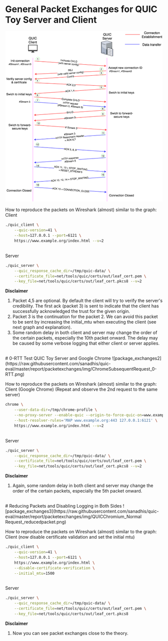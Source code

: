 # General Packet Exchanges for QUIC Toy Server and Client
![package_exchanges1](https://raw.githubusercontent.com/sanadhis/quic-eval/master/report/packetexchanges/img/QUICChromium_Normal-Request.png)

How to reproduce the packets on Wireshark (almost) similar to the graph:
<br>Client
```bash
./quic_client \
    --quic-version=41 \
    --host=127.0.0.1 --port=6121 \
    https://www.example.org/index.html --v=2
```
<br>Server
```bash
./quic_server \
    --quic_response_cache_dir=/tmp/quic-data/ \
    --certificate_file=net/tools/quic/certs/out/leaf_cert.pem \
    --key_file=net/tools/quic/certs/out/leaf_cert.pkcs8 --v=2
```

**Disclaimer**
1. Packet 4,5 are optional. By default the client will try to verify the server's credibility. The first ack (packet 3) is sent to indicate that the client has successfully acknowledged the trust for the given origin.
2. Packet 3 is the continuation for the packet 2. We can avoid this packet to be sent by increasing the initial_mtu when executing the client (see next graph and explanation).
3. Some random delay in both client and server may change the order of the certain packets, especially the 10th packet onward. The delay may be caused by some verbose logging that either client or server applies.

<br>
# 0-RTT Test QUIC Toy Server and Google Chrome
![package_exchanges2](https://raw.githubusercontent.com/sanadhis/quic-eval/master/report/packetexchanges/img/ChromeSubsequentRequest_0-RTT.png)

How to reproduce the packets on Wireshark (almost) similar to the graph:
<br>Client (Google Chrome) (Repeat and observe the 2nd request to the same server)
```bash
chrome \
    --user-data-dir=/tmp/chrome-profile \
    --no-proxy-server --enable-quic --origin-to-force-quic-on=www.example.org:443 \
    --host-resolver-rules='MAP www.example.org:443 127.0.0.1:6121' \
    https://www.example.org/index.html --v=2
```
<br>Server
```bash
./quic_server \
    --quic_response_cache_dir=/tmp/quic-data/ \
    --certificate_file=net/tools/quic/certs/out/leaf_cert.pem \
    --key_file=net/tools/quic/certs/out/leaf_cert.pkcs8 --v=2
```

**Disclaimer**
1. Again, some random delay in both client and server may change the order of the certain packets, especially the 5th packet onward.

<br>
# Reducing Packets and Disabling Logging in Both Sides
![package_exchanges3](https://raw.githubusercontent.com/sanadhis/quic-eval/master/report/packetexchanges/img/QUICChromium_Normal Request_reducedpacket.png)

How to reproduce the packets on Wireshark (almost) similar to the graph:
<br>Client (now disable certificate validation and set the initial mtu)
```bash
./quic_client \
    --quic-version=41 \
    --host=127.0.0.1 --port=6121 \
    https://www.example.org/index.html \
    --disable-certificate-verification \
    --initial_mtu=1500
```
<br>Server
```bash
./quic_server \
    --quic_response_cache_dir=/tmp/quic-data/ \
    --certificate_file=net/tools/quic/certs/out/leaf_cert.pem \
    --key_file=net/tools/quic/certs/out/leaf_cert.pkcs8
```

**Disclaimer**
1. Now you can see packet exchanges close to the theory.
